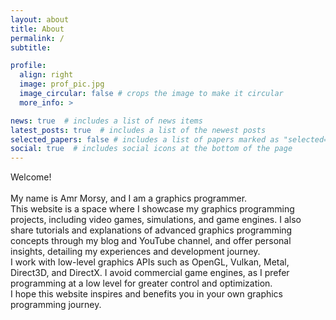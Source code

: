 ```yaml
---
layout: about
title: About
permalink: /
subtitle:

profile:
  align: right
  image: prof_pic.jpg
  image_circular: false # crops the image to make it circular
  more_info: >

news: true  # includes a list of news items
latest_posts: true  # includes a list of the newest posts
selected_papers: false # includes a list of papers marked as "selected={true}"
social: true  # includes social icons at the bottom of the page
---
```


Welcome! <br>
<br>
My name is Amr Morsy, and I am a graphics programmer. 
<br>
This website is a space where I showcase my graphics programming projects, including video games, simulations, and game engines. I also share tutorials and explanations of advanced graphics programming concepts through my blog and YouTube channel, and offer personal insights, detailing my experiences and development journey.
<br>
I work with low-level graphics APIs such as OpenGL, Vulkan, Metal, Direct3D, and DirectX. I avoid commercial game engines, as I prefer programming at a low level for greater control and optimization.
<br>
I hope this website inspires and benefits you in your own graphics programming journey.
<br> 
<br>
